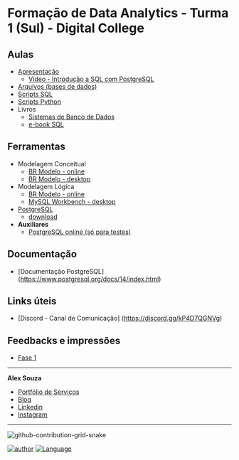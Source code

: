 # Formação de Data Analytics - Turma 1 (Sul) - Digital College

## Aulas
- [Apresentação](https://github.com/aasouzaconsult/DC_Data-Analytics_01/tree/main/Slides%20Aula)
  - [Vídeo - Introdução a SQL com PostgreSQL](https://www.youtube.com/watch?v=Y65qqzwAe5c)
- [Arquivos (bases de dados)](https://github.com/aasouzaconsult/DC_Data-Analytics_01/tree/main/Arquivos)
- [Scripts SQL](https://github.com/aasouzaconsult/DC_Data-Analytics_01/blob/main/README.md)
- [Scripts Python](https://github.com/aasouzaconsult/DC_Data-Analytics_01/blob/main/README.md)
- Livros
  - [Sistemas de Banco de Dados](https://www.amazon.com.br/Sistemas-Banco-Dados-Ramez-Elmasri/dp/8543025001)
  - [e-book SQL](https://github.com/aasouzaconsult/banco-de-dados-para-analistas-e-cientistas-de-dados/blob/main/Ebook%20-%20SQL/SQL.pdf)

## Ferramentas
- Modelagem Conceitual
  - [BR Modelo - online](https://app.brmodeloweb.com/)
  - [BR Modelo - desktop](https://sourceforge.net/projects/brmodelo/)
- Modelagem Lógica
  - [BR Modelo - online](https://app.brmodeloweb.com/)
  - [MySQL Workbench - desktop](https://dev.mysql.com/downloads/workbench/)
- [PostgreSQL](https://www.postgresql.org/)
  - [download](https://www.enterprisedb.com/downloads/postgres-postgresql-downloads)
- **Auxiliares**
  - [PostgreSQL online (só para testes)](https://sqliteonline.com/)

## Documentação
- [Documentação PostgreSQL] (https://www.postgresql.org/docs/14/index.html)

## Links úteis
- [Discord - Canal de Comunicação] (https://discord.gg/kP4D7QGNVg)

## Feedbacks e impressões
- [Fase 1](https://easyretro.io/publicboard/CW2kckTmvghjpmjGGmq39rflxkQ2/ff10a256-b4e3-40e5-81f2-0da1dda7e3e7)

-----------
**Alex Souza**
- [Portfólio de Serviços](https://github.com/aasouzaconsult/Cientista-de-Dados)
- [Blog](https://medium.com/blog-do-zouza)
- [Linkedin](https://www.linkedin.com/in/alex-souza/)
- [Instagram](https://www.instagram.com/alexsouzamsc/)

------
![github-contribution-grid-snake](https://user-images.githubusercontent.com/29084827/164712340-6b03015f-a428-4731-b1b9-a5605de203b2.svg)

[![author](https://img.shields.io/badge/DigitalCollege-red.svg)](https://digitalcollege.com.br/) [![Language](https://img.shields.io/badge/AlexSouza-yellow.svg)](https://medium.com/blog-do-zouza)
